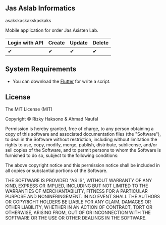## Jas Aslab Informatics

asakskaskakskaskaks

Mobile application for order Jas Asisten Lab.

| Login with API | Create | Update | Delete |
| --- | -- | -- | -- |
| ✔ | ✔ | ✔ | ✔ |

## System Requirements

- You can download the [Flutter](https://docs.flutter.dev/get-started/install) for write a script.

## License

The MIT License (MIT)

Copyright © Rizky Haksono & Ahmad Naufal

Permission is hereby granted, free of charge, to any person obtaining a copy of this software and associated documentation files (the "Software"), to deal in the Software without restriction, including without limitation the rights to use, copy, modify, merge, publish, distribute, sublicense, and/or sell copies of the Software, and to permit persons to whom the Software is furnished to do so, subject to the following conditions:

The above copyright notice and this permission notice shall be included in all copies or substantial portions of the Software.

THE SOFTWARE IS PROVIDED "AS IS", WITHOUT WARRANTY OF ANY KIND, EXPRESS OR IMPLIED, INCLUDING BUT NOT LIMITED TO THE WARRANTIES OF MERCHANTABILITY, FITNESS FOR A PARTICULAR PURPOSE AND NONINFRINGEMENT. IN NO EVENT SHALL THE AUTHORS OR COPYRIGHT HOLDERS BE LIABLE FOR ANY CLAIM, DAMAGES OR OTHER LIABILITY, WHETHER IN AN ACTION OF CONTRACT, TORT OR OTHERWISE, ARISING FROM, OUT OF OR INCONNECTION WITH THE SOFTWARE OR THE USE OR OTHER DEALINGS IN THE SOFTWARE.
